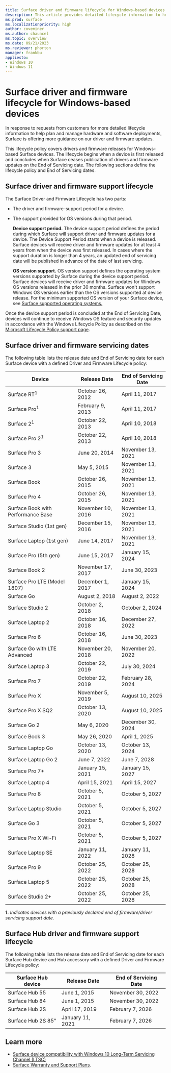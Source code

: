 ```yaml
---
title: Surface driver and firmware lifecycle for Windows-based devices
description: This article provides detailed lifecycle information to help plan and manage hardware and software deployments. 
ms.prod: surface
ms.localizationpriority: high
author: coveminer
ms.author: chauncel
ms.topic: overview
ms.date: 09/21/2023
ms.reviewer: phorton
manager: frankbu
appliesto:
- Windows 10
- Windows 11
---
```


# Surface driver and firmware lifecycle for Windows-based devices

In response to requests from customers for more detailed lifecycle information to help plan and manage hardware and software deployments, Surface is offering more guidance on our driver and firmware updates.

This lifecycle policy covers drivers and firmware releases for Windows-based Surface devices. The lifecycle begins when a device is first released and concludes when Surface ceases publication of drivers and firmware updates on the End of Servicing date. The following sections define the lifecycle policy and End of Servicing dates.

## Surface driver and firmware support lifecycle

The Surface Driver and Firmware Lifecycle has two parts:

- The driver and firmware-support period for a device.
- The support provided for OS versions during that period.

   **Device support period.** The device support period defines the period during which Surface will support driver and firmware updates for a device. The Device Support Period starts when a device is released. Surface devices will receive driver and firmware updates for at least 4 years from when the device was first released. In cases where the support duration is longer than 4 years, an updated end of servicing date will be published in advance of the date of last servicing.

   **OS version support.** OS version support defines the operating system versions supported by Surface during the device support period. Surface devices will receive driver and firmware updates for Windows OS versions released in the prior 30 months. Surface won't support Windows OS versions earlier than the OS versions supported at device release. For the minimum supported OS version of your Surface device, see [Surface supported operating systems.](https://support.microsoft.com/help/2858199/surface-supported-operating-systems)  

Once the device support period is concluded at the End of Servicing Date, devices will continue to receive Windows OS feature and security updates in accordance with the Windows Lifecycle Policy as described on the  [Microsoft Lifecycle Policy support page](https://support.microsoft.com/hub/4095338/microsoft-lifecycle-policy).

## Surface driver and firmware servicing dates

The following table lists the release date and End of Servicing date for each Surface device with a defined Driver and Firmware Lifecycle policy:

 Device                             | Release Date | End of Servicing Date |
| ---------------------------------- | ------------ | --------------------- |
| Surface RT<sup>1</sup>             | October 26, 2012   | April 11, 2017             |
| Surface Pro<sup>1</sup>            | February 9, 2013     | April 11, 2017             |
| Surface 2<sup>1</sup>              | October 22, 2013   | April 10, 2018             |
| Surface Pro 2<sup>1</sup>          | October 22, 2013   | April 10, 2018             |
| Surface Pro 3                      | June 20, 2014    | November 13, 2021            |
| Surface 3                          | May 5, 2015     | November 13, 2021            |
| Surface Book                       | October 26, 2015   | November 13, 2021            |
| Surface Pro 4                      | October 26, 2015   | November 13, 2021            |
| Surface Book with Performance Base | November 10, 2016   | November 13, 2021            |
| Surface Studio (1st gen)           | December 15, 2016   | November 13, 2021            |
| Surface Laptop (1st gen)           | June 14, 2017    | November 13, 2021            |
| Surface Pro (5th gen)              | June 15, 2017    | January 15, 2024            |
| Surface Book 2                     | November 17, 2017   | June 30, 2023            |
| Surface Pro LTE (Model 1807)       | December 1, 2017    | January 15, 2024             |
| Surface Go                         | August 2, 2018     | August 2, 2022              |
| Surface Studio 2                   | October 2, 2018    | October 2, 2024             |
| Surface Laptop 2                   | October 16, 2018   | December 27, 2022            |
| Surface Pro 6                      | October 16, 2018   | June 30, 2023           |
| Surface Go with LTE Advanced       | November 20, 2018   | November 20, 2022            |
| Surface Laptop 3                   | October 22, 2019   | July 30, 2024            |
| Surface Pro 7                      | October 22, 2019   | February 28, 2024            |
| Surface Pro X                      | November 5, 2019    | August 10, 2025             |
| Surface Pro X SQ2                  | October 13, 2020     | August 10, 2025             |
| Surface Go 2                       | May 6, 2020     | December 30, 2024              |
| Surface Book 3                     | May 26, 2020    | April 1, 2025             |
| Surface Laptop Go                  | October 13, 2020   | October 13, 2024            |
| Surface Laptop Go 2                | June 7, 2022     | June 7, 2028   |
| Surface Pro 7+                  | January 15, 2021 | January 15, 2027 |
| Surface Laptop 4                  | April 15, 2021 | April 15, 2027 |
| Surface Pro 8                      | October 5, 2021   |October 5, 2027|
| Surface Laptop Studio              | October 5, 2021   |October 5, 2027|
| Surface Go 3                       | October 5, 2021   |October 5, 2027|
| Surface Pro X Wi-Fi                | October 5, 2021   | October 5, 2027             |
| Surface Laptop SE                  | January 11, 2022  |January 11, 2028|
| Surface Pro 9                      | October 25, 2022 | October 25, 2028|
| Surface Laptop 5                   | October 25, 2022 | October 25, 2028|
| Surface Studio 2+                  | October 25, 2022 | October 25, 2028|

 **1.** *Indicates devices with a previously declared end of firmware/driver servicing support date.*

## Surface Hub driver and firmware support lifecycle

The following table lists the release date and End of Servicing date for each Surface Hub device and Hub accessory with a defined Driver and Firmware Lifecycle policy:

| Surface Hub device     | Release Date              | End of Servicing Date   |
| ---------------------- | ------------------------- | ---------------------------- |
| Surface Hub 55         | June 1, 2015              | November 30, 2022 |
| Surface Hub 84         | June 1, 2015              | November 30, 2022 |
| Surface Hub 2S         | April 17, 2019            | February 7, 2026    |
| Surface Hub 2S 85"     | January 11, 2021          | February 7, 2026  |

## Learn more

- [Surface device compatibility with Windows 10 Long-Term Servicing Channel (LTSC)](surface-device-compatibility-with-windows-10-ltsc.md)
- [Surface Warranty and Support Plans](https://www.microsoft.com/surface/business/warranty-service-offerings-and-support).
